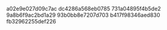 a02e9e027d09c7ac
dc4286a568eb0785
731a04895f4b5de2
9a8b6f9ac2bd1a29
93b0bb8e7207d703
b417f98346aed830
fb32962255def226
